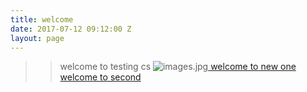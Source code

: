 ```yaml
---
title: welcome
date: 2017-07-12 09:12:00 Z
layout: page
---
```


> > welcome to testing cs
> > ![images.jpg](/uploads/images.jpg)[
> > welcome to new one
> > welcome to second](http://venkat534.wordpress.com)